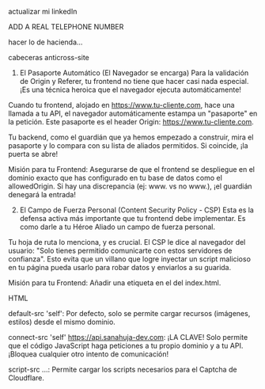 actualizar mi linkedIn

ADD A REAL TELEPHONE NUMBER

hacer lo de hacienda...

cabeceras anticross-site

1. El Pasaporte Automático (El Navegador se encarga)
   Para la validación de Origin y Referer, tu frontend no tiene que hacer casi nada especial. ¡Es una técnica heroica que el navegador ejecuta automáticamente!

Cuando tu frontend, alojado en https://www.tu-cliente.com, hace una llamada a tu API, el navegador automáticamente estampa un "pasaporte" en la petición. Este pasaporte es el header Origin: https://www.tu-cliente.com.

Tu backend, como el guardián que ya hemos empezado a construir, mira el pasaporte y lo compara con su lista de aliados permitidos. Si coincide, ¡la puerta se abre!

Misión para tu Frontend: Asegurarse de que el frontend se despliegue en el dominio exacto que has configurado en tu base de datos como el allowedOrigin. Si hay una discrepancia (ej: www. vs no www.), ¡el guardián denegará la entrada!

2. El Campo de Fuerza Personal (Content Security Policy - CSP)
   Esta es la defensa activa más importante que tu frontend debe implementar. Es como darle a tu Héroe Aliado un campo de fuerza personal.

Tu hoja de ruta lo menciona, y es crucial. El CSP le dice al navegador del usuario: "Solo tienes permitido comunicarte con estos servidores de confianza". Esto evita que un villano que logre inyectar un script malicioso en tu página pueda usarlo para robar datos y enviarlos a su guarida.

Misión para tu Frontend: Añadir una etiqueta <meta> en el <head> del index.html.

HTML

<head>
  <meta http-equiv="Content-Security-Policy" 
        content="default-src 'self'; 
                 connect-src 'self' https://api.sanahujadev.com;
                 script-src 'self' https://challenges.cloudflare.com;">
</head>
default-src 'self': Por defecto, solo se permite cargar recursos (imágenes, estilos) desde el mismo dominio.

connect-src 'self' https://api.sanahuja-dev.com: ¡LA CLAVE! Solo permite que el código JavaScript haga peticiones a tu propio dominio y a tu API. ¡Bloquea cualquier otro intento de comunicación!

script-src ...: Permite cargar los scripts necesarios para el Captcha de Cloudflare.
